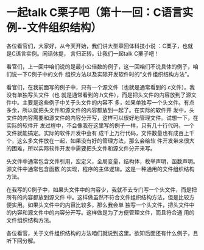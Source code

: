 # 一起talk C栗子吧（第十一回：C语言实例--文件组织结构）
 
各位看官们，大家好，从今天开始，我们讲大型章回体科技小说 ：C栗子，也就是C语言实例。闲话休提，
言归正转。让我们一起talk C栗子吧！  

看官们，上一回中咱们说的是最小公倍数的例子，这一回咱们不说具体的例子，咱们说一下C例子中的文件
组织方法以及实际开发软件时的“文件组织结构方法”。 

看官们，在我前面写的例子中，只有一个源文件（也就是通常看到的.c文件）。我没有单独写头文件（也
就是通常看到的.h文件），而是把头文件的内容放到了源文件中。主要是这些例子中关于头文件的内容不
多，如果单独写一个头文件。有点多余，所以就把头文件和源文件的内容都放到一起了。在实际的软件开
发中，头文件的内容需要和源文件的内容分开写，这样可以很好地管理文件。试想一下，在实际的软件开
发过程中，不会像我在这里写的例子一样，只有几十行代码，一个文件就能搞定。实际的软件开发中会有
成千上万行代码，文件数量也有成百上千个，这么多文件放在一起，如果没有好的管理方法，那么会给软
件开发带来很大的困难，所以实际软件开发中需要把头文件和源文件分开来写。 
  
头文件中通常包含文件引用，宏定义，全局变量，结构体，枚举声明，函数声明。源文件中通常包含函数
的实现，程序的主体逻辑。这是一种通用的文件组织结构方法。 
  
在我写的C例子中，如果头文件中的内容少，我就不去专门写一个头文件，而是把所有的内容都放到源文件
中。这样做虽然不符合文件组织结构方法，但是比较方便实用。如果头文件中的内容比较多，那么我会单
独写一个头文件，把头文件中的内容和源文件中的内容分开写。这样做是为了方便管理文件，而且符合通
用的文件组织结构方法。 
  
各位看官，关于文件组织结构的方法咱们就说到这里。欲知后面还有什么例子，且听下回分解。 

   
